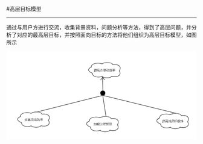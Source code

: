#高层目标模型

---

通过与用户方进行交流，收集背景资料，问题分析等方法，得到了高层问题，并分析了对应的最高层目标，并按照面向目标的方法将他们组织为高层目标模型，如图所示

![](/img/yunduo-1.png)